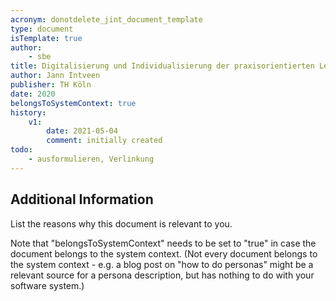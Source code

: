 ```yaml
---
acronym: donotdelete_jint_document_template
type: document
isTemplate: true
author: 
    - sbe
title: Digitalisierung und Individualisierung der praxisorientierten Lehre von modernen Coding-Ansätzen
author: Jann Intveen
publisher: TH Köln
date: 2020
belongsToSystemContext: true
history:
    v1:
        date: 2021-05-04
        comment: initially created
todo:
    - ausformulieren, Verlinkung
---
```


## Additional Information

List the reasons why this document is relevant to you. 

Note that "belongsToSystemContext" needs to be set to "true"
in case the document belongs to the system context. (Not every document belongs to the system context - e.g. 
a blog post on "how to do personas" might be a relevant source for a persona description, but has nothing to
do with your software system.)
